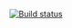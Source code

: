 [![Build status](https://ci.appveyor.com/api/projects/status/fmknybtjmpps9yo3?svg=true)](https://ci.appveyor.com/project/Secktant/bdd)
